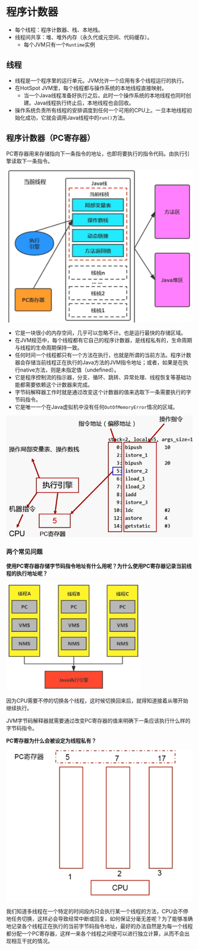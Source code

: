 # 程序计数器

- 每个线程：程序计数器、栈、本地栈。
- 线程间共享：堆、堆外内存（永久代或元空间、代码缓存）。
  - 每个JVM只有一个`Runtime`实例

## 线程

- 线程是一个程序里的运行单元。JVM允许一个应用有多个线程运行的执行。
- 在HotSpot JVM里，每个线程都与操作系统的本地线程直接映射。
  - 当一个Java线程准备好执行之后，此时一个操作系统的本地线程也同时创建。Java线程执行终止后，本地线程也会回收。
- 操作系统负责所有线程的安排调度到任何一个可用的CPU上。一旦本地线程初始化成功，它就会调用Java线程中的`run()`方法。

## 程序计数器（PC寄存器）

PC寄存器用来存储指向下一条指令的地址，也即将要执行的指令代码。由执行引擎读取下一条指令。

![image-20211227120205305](./images/image-20211227120205305.png)

- 它是一块很小的内存空间，几乎可以忽略不计。也是运行最快的存储区域。
- 在JVM规范中，每个线程都有它自己的程序计数器，是线程私有的，生命周期与线程的生命周期保持一致。
- 任何时间一个线程都只有一个方法在执行，也就是所谓的当前方法。程序计数器会存储当前线程正在执行的Java方法的JVM指令地址；或者，如果是在执行native方法，则是未指定值（undefined）。
- 它是程序控制流的指示器，分支、循环、跳转、异常处理、线程恢复等基础功能都需要依赖这个计数器来完成。
- 字节码解释器工作时就是通过改变这个计数器的值来选取下一条需要执行的字节码指令。
- 它是唯一一个在Java虚拟机中没有任何`OutOfMemoryError`情况的区域。

![PC寄存器](../images/PC寄存器.png)

### 两个常见问题

**使用PC寄存器存储字节码指令地址有什么用呢？为什么使用PC寄存器记录当前线程的执行地址呢？**

![image-20211227121613877](./images/image-20211227121613877.png)

因为CPU需要不停的切换各个线程，这时候切换回来后，就得知道接着从哪开始继续执行。

JVM字节码解释器就需要通过改变PC寄存器的值来明确下一条应该执行什么样的字节码指令。

**PC寄存器为什么会被设定为线程私有？**

![image-20211227130800926](./images/image-20211227130800926.png)

我们知道多线程在一个特定的时间段内只会执行某一个线程的方法，CPU会不停地任务切换，这样必会导致经常中断或回复，如何保证分毫无差呢？为了能够准确地记录各个线程正在执行的当前字节码指令地址，最好的办法自然是为每一个线程都分配一个PC寄存器，这样一来各个线程之间便可以进行独立计算，从而不会出现相互干扰的情况。

